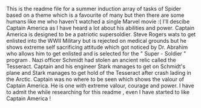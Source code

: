 This is the readme file for a summer induction array of tasks of Spider based on a theme which is a favourite of many but then there are some humans like me who haven't watched a single Marvel movie :( 
I'll descibe Captain America as I have heard a lot about his abilities and power.
Captain America is designed to be a patriotic supersoldier. Steve Rogers wats to get enlisted into the WWII Military but is rejected on medical grounds but he shows extreme self sacrificing attitude which got noticed by Dr. Abrahim who allows him to get enlisted and is selected for the " Super - Soldier " program . Nazi officer Schmidt had stolen an ancient relic called the Tesseract. Captain and his engineer Stark manages to get on Schmidt's plane and Stark manages to get hold of the Tesseract after crash lading in the Arctic. 
Captain was no where to be seen which shows the valour of Captain America. He is one with extreme valour, courage and power.
I have to admit the while researching for this readme , even I have started to like Captain America !



